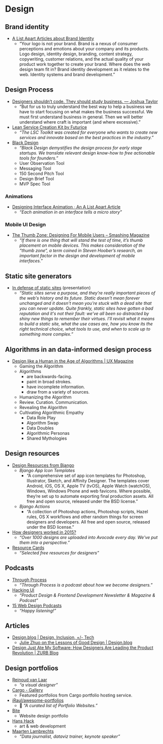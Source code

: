 # Design



## Brand identity

- [A List Apart Articles about Brand Identity](http://alistapart.com/topic/brand-identity)
  - “Your logo is not your brand. Brand is a nexus of consumer perceptions and emotions about your company and its products. Logo design, identity design, branding, content strategy, copywriting, customer relations, and the actual quality of your product work together to create your brand. Where does the web design team fit in? Brand identity development as it relates to the web. Identity systems and brand development.”



## Design Process

- [Designers shouldn’t code. They should study business. — Joshua Taylor](https://medium.com/@joshuantaylor/designers-shouldn-t-code-they-should-study-business-dc3e7e203d39#.df9fmoryb)
  - “But for us to truly understand the best way to help a business we have to start focusing on what makes the business successful. We must first understand business in general. Then we will better understand where craft is important (and where excessive).”
- [Lean Service Creation Kit by Futurice](https://futurice.github.io/lean-service-creation-kit/)
  - _“The LSC Toolkit was created for everyone who wants to create new services and innovate based on the best practices in the industry.”_
- [Black Design](http://www.black.design/)
  - _“Black Design demystifies the design process for early stage startups. We translate relevant design know-how to free actionable tools for founders.”_
  - User Observation Tool
  - Messaging Tool
  - 150 Second Pitch Tool
  - Design Brief Tool
  - MVP Spec Tool


### Animations

- [Designing Interface Animation · An A List Apart Article](http://alistapart.com/article/designing-interface-animation)
  - _“Each animation in an interface tells a micro story”_

### Mobile UI Design

- [The Thumb Zone: Designing For Mobile Users – Smashing Magazine](https://www.smashingmagazine.com/2016/09/the-thumb-zone-designing-for-mobile-users/)
  - _“If there is one thing that will stand the test of time, it’s thumb placement on mobile devices. This makes consideration of the “thumb zone“, a term coined in Steven Hoober’s research, an important factor in the design and development of mobile interfaces.”_



## Static site generators

- [In defense of static sites](https://speakerdeck.com/feministy/in-defense-of-static-sites) (presentation)
  - _“Static sites serve a purpose, and they're really important pieces of the web's history and its future. Static doesn't mean forever unchanged and it doesn't mean you're stuck with a dead site that you can never update. Quite frankly, static sites have gotten a bad reputation and it's not their fault: we've all been so distracted by shiny new things to remember their virtues. I'll revisit what it means to build a static site, what the use cases are, how you know its the right technical choice, what tools to use, and when to scale up to something more complex.”_



## Algorithms in an data-informed design process

- [Design like a Human in the Age of Algorithms | UX Magazine](http://uxmag.com/articles/design-like-a-human-in-the-age-of-algorithms)
  - Gaming the Algorithm
  - Algorithms
    - are backwards-facing.
    - paint in broad strokes.
    - have incomplete information.
    - draw from a variety of sources.
  - Humanizing the Algorithm
  - Review. Curation. Communication.
  - Revealing the Algorithm
  - Cultivating Algorithmic Empathy
    - Data Role Play
    - Algorithm Swap
    - Data Doubles
    - Algorithmic Personas
    - Shared Mythologies


## Design resources

- [Design Resources from Bjango](https://bjango.com/designresources/)
  - _Bjango App Icon Templates_
    - “A comprehensive set of app icon templates for Photoshop, Illustrator, Sketch, and Affinity Designer. The templates cover Android, iOS, OS X, Apple TV (tvOS), Apple Watch (watchOS), Windows, Windows Phone and web favicons. Where possible, they’re set up to automate exporting final production assets. All free and open source, released under the BSD license.”
  - _Bjango Actions_
    - “A collection of Photoshop actions, Photoshop scripts, Hazel rules, OS X workflows and other random things for screen designers and developers. All free and open source, released under the BSD license.”
- [How designers worked in 2015?](https://2015.avocode.com/)
  - _“Over 1000 designs are uploaded into Avocode every day. We've put them into a perspective.”_
- [Resource Cards](https://resourcecards.com/)
  - _“Selected free resources for designers”_


## Podcasts

- [Through Process](http://throughprocess.com/)
  - _“Through Process is a podcast about how we become designers.”_
- [Hacking UI](http://hackingui.com/)
  - _“Product Design & Frontend Development Newsletter & Magazine & Podcast”_
- [15 Web Design Podcasts](https://www.shopify.com/partners/blog/114348998-15-web-design-podcasts-you-need-to-listen-to-in-2016)
  - _“Happy listening!”_



## Articles

- [Design.blog | Design, Inclusion, +/- Tech](https://design.blog/)
  - [Julie Zhuo on the Lessons of Good Design | Design.blog](https://design.blog/2016/09/01/julie-zhuo-on-the-lessons-of-good-design/)
- [Design Just Ate My Software: How Designers Are Leading the Product Revolution | ZURB Blog](http://zurb.com/article/1444/design-just-ate-my-software-how-designers)


## Design portfolios

- [Reinoud van Laar](http://reinoudvanlaar.nl/)
  - _“a visual designer”_
- [Cargo - Gallery](http://cargocollective.com/gallery)
  - Featured portfolios from Cargo portfolio hosting service.
- [iRaul/awesome-portfolios](https://github.com/iRaul/awesome-portfolios)
  - 🎨 _“A curated list of Portfolio Websites.”_
- [Bite](http://www.bitedigital.com/)
  - Website design portfolio
- [Hans Hack](http://hanshack.com/webwork.html)
  - art & web development
- [Maarten Lambrechts](http://www.maartenlambrechts.com/)
  - _“Data journalist, dataviz trainer, keynote speaker”_
